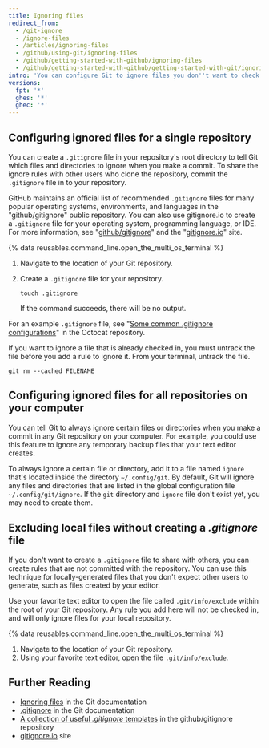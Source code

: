 ```yaml
---
title: Ignoring files
redirect_from:
  - /git-ignore
  - /ignore-files
  - /articles/ignoring-files
  - /github/using-git/ignoring-files
  - /github/getting-started-with-github/ignoring-files
  - /github/getting-started-with-github/getting-started-with-git/ignoring-files
intro: 'You can configure Git to ignore files you don''t want to check in to {% data variables.product.product_name %}.'
versions:
  fpt: '*'
  ghes: '*'
  ghec: '*'
---
```

## Configuring ignored files for a single repository

You can create a `.gitignore` file in your repository's root directory to tell Git which files and directories to ignore when you make a commit.
To share the ignore rules with other users who clone the repository, commit the `.gitignore` file in to your repository.

GitHub maintains an official list of recommended `.gitignore` files for many popular operating systems, environments, and languages in the "github/gitignore" public repository. You can also use gitignore.io to create a `.gitignore` file for your operating system, programming language, or IDE. For more information, see "[github/gitignore](https://github.com/github/gitignore)" and the "[gitignore.io](https://www.gitignore.io/)" site.

{% data reusables.command_line.open_the_multi_os_terminal %}
1. Navigate to the location of your Git repository.
1. Create a `.gitignore` file for your repository.

   ```shell
   touch .gitignore
   ```

   If the command succeeds, there will be no output.

For an example `.gitignore` file, see "[Some common .gitignore configurations](https://gist.github.com/octocat/9257657)" in the Octocat repository.

If you want to ignore a file that is already checked in, you must untrack the file before you add a rule to ignore it. From your terminal, untrack the file.

```shell
git rm --cached FILENAME
```

## Configuring ignored files for all repositories on your computer

You can tell Git to always ignore certain files or directories when you make a commit in any Git repository on your computer. For example, you could use this feature to ignore any temporary backup files that your text editor creates.

To always ignore a certain file or directory, add it to a file named `ignore` that's located inside the directory `~/.config/git`. By default, Git will ignore any files and directories that are listed in the global configuration file `~/.config/git/ignore`. If the `git` directory and `ignore` file don't exist yet, you may need to create them.

## Excluding local files without creating a _.gitignore_ file

If you don't want to create a `.gitignore` file to share with others, you can create rules that are not committed with the repository. You can use this technique for locally-generated files that you don't expect other users to generate, such as files created by your editor.

Use your favorite text editor to open the file called `.git/info/exclude` within the root of your Git repository. Any rule you add here will not be checked in, and will only ignore files for your local repository.

{% data reusables.command_line.open_the_multi_os_terminal %}
1. Navigate to the location of your Git repository.
1. Using your favorite text editor, open the file `.git/info/exclude`.

## Further Reading

- [Ignoring files](https://git-scm.com/book/en/v2/Git-Basics-Recording-Changes-to-the-Repository#_ignoring) in the Git documentation
- [.gitignore](https://git-scm.com/docs/gitignore) in the Git documentation
- [A collection of useful _.gitignore_ templates](https://github.com/github/gitignore) in the github/gitignore repository
- [gitignore.io](https://www.gitignore.io/) site
